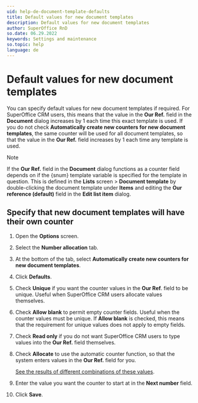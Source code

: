 ```yaml
---
uid: help-de-document-template-defaults
title: Default values for new document templates
description: Default values for new document templates
author: SuperOffice RnD
so.date: 06.29.2022
keywords: Settings and maintenance
so.topic: help
language: de
---
```


# Default values for new document templates

You can specify default values for new document templates if required. For SuperOffice CRM users, this means that the value in the **Our Ref.** field in the **Document** dialog increases by 1 each time this exact template is used. If you do not check **Automatically create new counters for new document templates**, the same counter will be used for all document templates, so that the value in the **Our Ref.** field increases by 1 each time any template is used.

> [!NOTE]
> If the **Our Ref.** field in the **Document** dialog functions as a counter field depends on if the {snum} template variable is specified for the template in question. This is defined in the **Lists** screen > **Document template** by double-clicking the document template under **Items** and editing the **Our reference (default)** field in the **Edit list item** dialog.

## Specify that new document templates will have their own counter

1. Open the **Options** screen.

2. Select the **Number allocation** tab.

3. At the bottom of the tab, select **Automatically create new counters for new document templates**.

4. Click **Defaults**.

5. Check **Unique** if you want the counter values in the **Our Ref**. field to be unique. Useful when SuperOffice CRM users allocate values themselves.

6. Check **Allow blank** to permit empty counter fields. Useful when the counter values must be unique. If **Allow blank** is checked, this means that the requirement for unique values does not apply to empty fields.

7. Check **Read only** if you do not want SuperOffice CRM users to type values into the **Our Ref.** field themselves.

8. Check **Allocate** to use the automatic counter function, so that the system enters values in the **Our Ref.** field for you.

    [See the results of different combinations of these values][1].

9. Enter the value you want the counter to start at in the **Next number** field.

10. Click **Save**.

<!-- Referenced links -->
[1]: index.md

<!-- Referenced images -->

